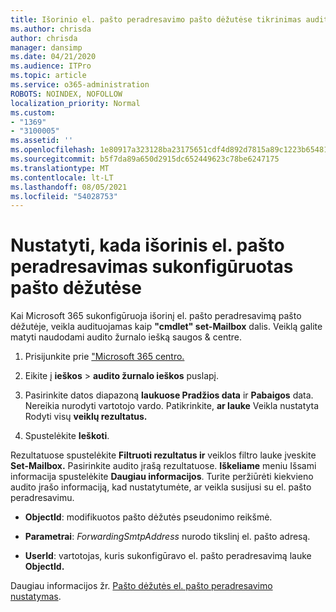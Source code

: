```yaml
---
title: Išorinio el. pašto peradresavimo pašto dėžutėse tikrinimas audito žurnaluose
ms.author: chrisda
author: chrisda
manager: dansimp
ms.date: 04/21/2020
ms.audience: ITPro
ms.topic: article
ms.service: o365-administration
ROBOTS: NOINDEX, NOFOLLOW
localization_priority: Normal
ms.custom:
- "1369"
- "3100005"
ms.assetid: ''
ms.openlocfilehash: 1e80917a323128ba23175651cdf4d892d7815a89c1223b654812c1b456c787da
ms.sourcegitcommit: b5f7da89a650d2915dc652449623c78be6247175
ms.translationtype: MT
ms.contentlocale: lt-LT
ms.lasthandoff: 08/05/2021
ms.locfileid: "54028753"
---
```

# <a name="identify-when-external-email-forwarding-is-configured-on-mailboxes"></a>Nustatyti, kada išorinis el. pašto peradresavimas sukonfigūruotas pašto dėžutėse

Kai Microsoft 365 sukonfigūruoja išorinį el. pašto peradresavimą pašto dėžutėje, veikla audituojamas kaip **"cmdlet" set-Mailbox** dalis. Veiklą galite matyti naudodami audito žurnalo iešką saugos & centre.

1. Prisijunkite prie ["Microsoft 365 centro.](https://protection.office.com/)

2. Eikite į **ieškos**  >  **audito žurnalo ieškos** puslapį.

3. Pasirinkite datos diapazoną **laukuose Pradžios data** ir **Pabaigos** data. Nereikia nurodyti vartotojo vardo. Patikrinkite, **ar lauke** Veikla nustatyta Rodyti visų **veiklų rezultatus.**

4. Spustelėkite **Ieškoti**.

Rezultatuose spustelėkite **Filtruoti rezultatus ir** veiklos filtro lauke įveskite **Set-Mailbox.** Pasirinkite audito įrašą rezultatuose. **Iškeliame** meniu Išsami informacija spustelėkite **Daugiau informacijos**. Turite peržiūrėti kiekvieno audito įrašo informaciją, kad nustatytumėte, ar veikla susijusi su el. pašto peradresavimu.

- **ObjectId**: modifikuotos pašto dėžutės pseudonimo reikšmė.

- **Parametrai**: _ForwardingSmtpAddress_ nurodo tikslinį el. pašto adresą.

- **UserId**: vartotojas, kuris sukonfigūravo el. pašto peradresavimą lauke **ObjectId.**

Daugiau informacijos žr. [Pašto dėžutės el. pašto peradresavimo nustatymas](/microsoft-365/compliance/auditing-troubleshooting-scenarios#determine-who-set-up-email-forwarding-for-a-mailbox).
